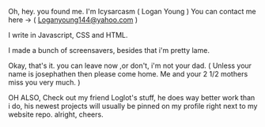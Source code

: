 Oh, hey. you found me.
I'm Icysarcasm ( Logan Young )
You can contact me here -> ( Loganyoung144@yahoo.com ) 

I write in Javascript, CSS and HTML.

I made a bunch of screensavers, besides that i'm pretty lame.

Okay, that's it. you can leave now ,or don't, i'm not your dad. 
( Unless your name is josephathen then please come home. Me and your 2 1/2 mothers miss you very much. )

OH ALSO, Check out my friend Loglot's stuff, he does way better work than i do, his newest projects will usually be pinned on my profile right next to my website repo.
alright, cheers.

<!---
Icysarcasm/Icysarcasm is a ✨ special ✨ repository because its `README.md` (this file) appears on your GitHub profile.
You can click the Preview link to take a look at your changes.
--->
